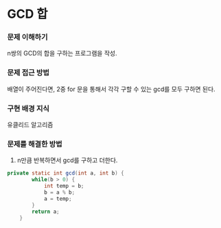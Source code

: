 # GCD 합

### 문제 이해하기
n쌍의 GCD의 합을 구하는 프로그램을 작성.
### 문제 접근 방법
배열이 주어진다면, 2중 for 문을 통해서 각각 구할 수 있는 gcd를 모두 구하면 된다.
### 구현 배경 지식
유클리드 알고리즘
### 문제를 해결한 방법
1. n만큼 반복하면서 gcd를 구하고 더한다.
```java
private static int gcd(int a, int b) {
        while(b > 0) {
            int temp = b;
            b = a % b;
            a = temp;
        }
        return a;
    }
```